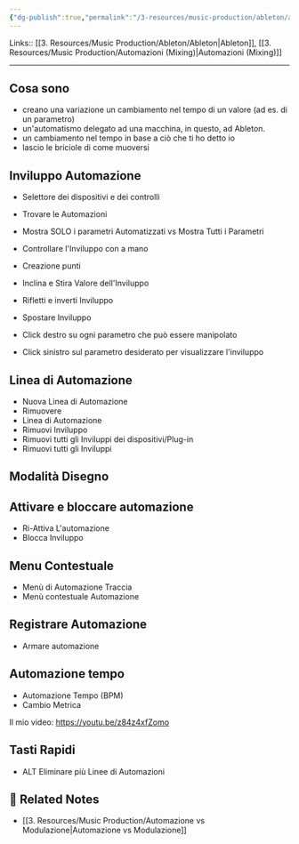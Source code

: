 ```yaml
---
{"dg-publish":true,"permalink":"/3-resources/music-production/ableton/ableton-automazioni/","tags":["type/note"]}
---
```


Links:: [[3. Resources/Music Production/Ableton/Ableton\|Ableton]], [[3. Resources/Music Production/Automazioni (Mixing)\|Automazioni (Mixing)]]

---
## Cosa sono

- creano una variazione un cambiamento nel tempo di un valore (ad es. di un parametro)
- un'automatismo delegato ad una macchina, in questo, ad Ableton.
- un cambiamento nel tempo in base a ciò che ti ho detto io
- lascio le briciole di come muoversi

## Inviluppo Automazione

- Selettore dei dispositivi e dei controlli
- Trovare le Automazioni
- Mostra SOLO i parametri Automatizzati vs Mostra Tutti i Parametri
- Controllare l'Inviluppo con a mano
- Creazione punti
- Inclina e Stira Valore dell'Inviluppo
- Rifletti e inverti Inviluppo
- Spostare Inviluppo

- Click destro su ogni parametro che può essere manipolato
- Click sinistro sul parametro desiderato per visualizzare l'inviluppo

## Linea di Automazione

- Nuova Linea di Automazione
- Rimuovere
- Linea di Automazione
- Rimuovi Inviluppo
- Rimuovi tutti gli Inviluppi dei dispositivi/Plug-in
- Rimuovi tutti gli Inviluppi


## Modalità Disegno


## Attivare e bloccare automazione

- Ri-Attiva L'automazione
- Blocca Inviluppo

## Menu Contestuale

- Menù di Automazione Traccia
- Menù contestuale Automazione

## Registrare Automazione

- Armare automazione

## Automazione tempo

- Automazione Tempo (BPM)
- Cambio Metrica

Il mio video: https://youtu.be/z84z4xfZomo

## Tasti Rapidi

- ALT Eliminare più Linee di Automazioni




## 🔗 Related Notes

- [[3. Resources/Music Production/Automazione vs Modulazione\|Automazione vs Modulazione]]


